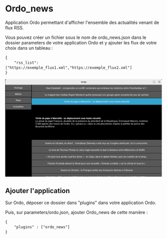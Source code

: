 # Ordo_news

Application Ordo permettant d'afficher l'ensemble des actualités venant de flux RSS.

Vous pouvez créer un fichier sous le nom de ordo_news.json dans le dossier parameters de votre application Ordo et y ajouter les flux de votre choix dans un tableau : 

```
{
    "rss_list": ["https://exemple_flux1.xml","https://exemple_flux2.xml"]
}
```

![Présentation](img/presentation.png)

## Ajouter l'application

Sur Ordo, déposer ce dossier dans "plugins" dans votre application Ordo.

Puis, sur parameters/ordo.json, ajouter Ordo_news de cette manière : 

```
{
    "plugins" : ["ordo_news"]
}
```